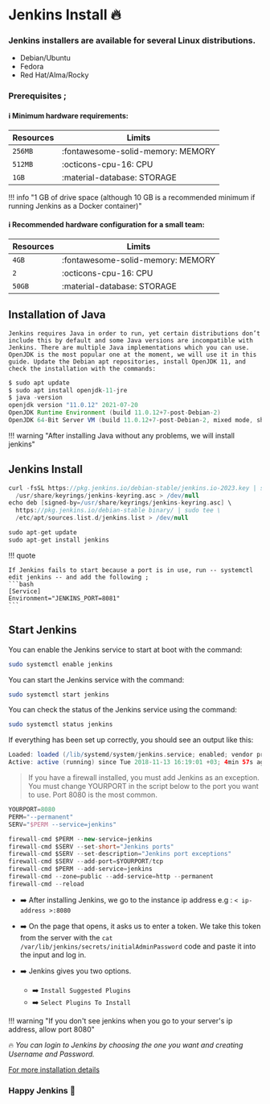 # Jenkins Install :fire:

### Jenkins installers are available for several Linux distributions.

- Debian/Ubuntu
- Fedora
- Red Hat/Alma/Rocky

### Prerequisites ;
#### :information_source: Minimum hardware requirements:

| Resources      | Limits                                                       |
| -----------    | ------------------------------------                         |
| `256MB`        | :fontawesome-solid-memory: MEMORY                          |
| `512MB`        | :octicons-cpu-16: CPU                                      |
| `1GB`          | :material-database:     STORAGE                               |


!!! info "1 GB of drive space (although 10 GB is a recommended minimum if running Jenkins as a Docker container)"

#### :information_source: Recommended hardware configuration for a small team:

| Resources      | Limits                                                       |
| -----------    | ------------------------------------                         |
| `4GB`          | :fontawesome-solid-memory: MEMORY                            |
| `2`            | :octicons-cpu-16: CPU                                        |
| `50GB`         | :material-database:     STORAGE                              |


## Installation of Java

`Jenkins requires Java in order to run, yet certain distributions don’t include this by default and some Java versions are incompatible with Jenkins.
There are multiple Java implementations which you can use. OpenJDK is the most popular one at the moment, we will use it in this guide.
Update the Debian apt repositories, install OpenJDK 11, and check the installation with the commands: `

```groovy
$ sudo apt update
$ sudo apt install openjdk-11-jre
$ java -version
openjdk version "11.0.12" 2021-07-20
OpenJDK Runtime Environment (build 11.0.12+7-post-Debian-2)
OpenJDK 64-Bit Server VM (build 11.0.12+7-post-Debian-2, mixed mode, sharing)
```

!!! warning "After installing Java without any problems, we will install jenkins"


## Jenkins Install

```groovy
curl -fsSL https://pkg.jenkins.io/debian-stable/jenkins.io-2023.key | sudo tee \
  /usr/share/keyrings/jenkins-keyring.asc > /dev/null
echo deb [signed-by=/usr/share/keyrings/jenkins-keyring.asc] \
  https://pkg.jenkins.io/debian-stable binary/ | sudo tee \
  /etc/apt/sources.list.d/jenkins.list > /dev/null

sudo apt-get update
sudo apt-get install jenkins
```

!!! quote

    If Jenkins fails to start because a port is in use, run -- systemctl edit jenkins -- and add the following ;
    ```bash
    [Service]
    Environment="JENKINS_PORT=8081"
    ```

## Start Jenkins
You can enable the Jenkins service to start at boot with the command:
```bash
sudo systemctl enable jenkins
```

You can start the Jenkins service with the command:
```bash
sudo systemctl start jenkins
```

You can check the status of the Jenkins service using the command:
```bash
sudo systemctl status jenkins
```

If everything has been set up correctly, you should see an output like this:
```groovy
Loaded: loaded (/lib/systemd/system/jenkins.service; enabled; vendor preset: enabled)
Active: active (running) since Tue 2018-11-13 16:19:01 +03; 4min 57s ago
```
>If you have a firewall installed, you must add Jenkins as an exception. You must change YOURPORT in the script below to the port you want to use. Port 8080 is the most common.
```groovy
YOURPORT=8080
PERM="--permanent"
SERV="$PERM --service=jenkins"

firewall-cmd $PERM --new-service=jenkins
firewall-cmd $SERV --set-short="Jenkins ports"
firewall-cmd $SERV --set-description="Jenkins port exceptions"
firewall-cmd $SERV --add-port=$YOURPORT/tcp
firewall-cmd $PERM --add-service=jenkins
firewall-cmd --zone=public --add-service=http --permanent
firewall-cmd --reload
```

- :arrow_right: After installing Jenkins, we go to the instance ip address e.g : `< ip-address >:8080` 
- :arrow_right: On the page that opens, it asks us to enter a token. We take this token from the server with the `cat /var/lib/jenkins/secrets/initialAdminPassword` code and paste it into the input and log in.

- :arrow_right: Jenkins gives you two options.
    - :arrow_right: `Install Suggested Plugins`
    - :arrow_right: `Select Plugins To Install`

!!! warning "If you don't see jenkins when you go to your server's ip address, allow port 8080"

:fire: *You can login to Jenkins by choosing the one you want and creating Username and Password.*



[For more installation details](https://www.jenkins.io/doc/book/installing/linux/)
### Happy Jenkins  :confetti_ball:



